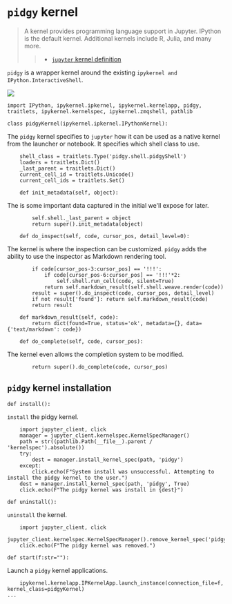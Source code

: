 # `pidgy` kernel

> A kernel provides programming language support in Jupyter. IPython is the default kernel. Additional kernels include R, Julia, and many more.
>
> > - [`jupyter` kernel definition](https://jupyter.readthedocs.io/en/latest/glossary.html#term-kernel)

`pidgy` is a wrapper kernel around the
existing `ipykernel and IPython.InteractiveShell`.

![](https://jupyter.readthedocs.io/en/latest/_images/other_kernels.png)

    import IPython, ipykernel.ipkernel, ipykernel.kernelapp, pidgy, traitlets, ipykernel.kernelspec, ipykernel.zmqshell, pathlib

    class pidgyKernel(ipykernel.ipkernel.IPythonKernel):

The `pidgy` kernel specifies to `jupyter` how it can be used as a native kernel from
the launcher or notebook. It specifies which shell class to use.

        shell_class = traitlets.Type('pidgy.shell.pidgyShell')
        loaders = traitlets.Dict()
        _last_parent = traitlets.Dict()
        current_cell_id = traitlets.Unicode()
        current_cell_ids = traitlets.Set()

        def init_metadata(self, object):

The is some important data captured in the initial we'll expose for later.

            self.shell._last_parent = object
            return super().init_metadata(object)

        def do_inspect(self, code, cursor_pos, detail_level=0):

The kernel is where the inspection can be customized. `pidgy` adds the ability to use
the inspector as Markdown rendering tool.

            if code[cursor_pos-3:cursor_pos] == '!!!':
                if code[cursor_pos-6:cursor_pos] == '!!!'*2:
                    self.shell.run_cell(code, silent=True)
                return self.markdown_result(self.shell.weave.render(code))
            result = super().do_inspect(code, cursor_pos, detail_level)
            if not result['found']: return self.markdown_result(code)
            return result

        def markdown_result(self, code):
            return dict(found=True, status='ok', metadata={}, data={'text/markdown': code})

        def do_complete(self, code, cursor_pos):

The kernel even allows the completion system to be modified.

            return super().do_complete(code, cursor_pos)

## `pidgy` kernel installation

    def install():

`install` the pidgy kernel.

        import jupyter_client, click
        manager = jupyter_client.kernelspec.KernelSpecManager()
        path = str((pathlib.Path(__file__).parent / 'kernelspec').absolute())
        try:
            dest = manager.install_kernel_spec(path, 'pidgy')
        except:
            click.echo(F"System install was unsuccessful. Attempting to install the pidgy kernel to the user.")
        dest = manager.install_kernel_spec(path, 'pidgy', True)
        click.echo(F"The pidgy kernel was install in {dest}")

<!---->

    def uninstall():

`uninstall` the kernel.

        import jupyter_client, click
        jupyter_client.kernelspec.KernelSpecManager().remove_kernel_spec('pidgy')
        click.echo(F"The pidgy kernel was removed.")

<!---->

    def start(f:str=""):

Launch a `pidgy` kernel applications.

        ipykernel.kernelapp.IPKernelApp.launch_instance(connection_file=f, kernel_class=pidgyKernel)
    ...
